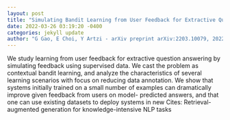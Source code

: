 ```yaml
--- 
layout: post 
title: "Simulating Bandit Learning from User Feedback for Extractive Question Answering" 
date: 2022-03-26 03:19:20 -0400 
categories: jekyll update 
author: "G Gao, E Choi, Y Artzi - arXiv preprint arXiv:2203.10079, 2022" 
--- 
```

We study learning from user feedback for extractive question answering by simulating feedback using supervised data. We cast the problem as contextual bandit learning, and analyze the characteristics of several learning scenarios with focus on reducing data annotation. We show that systems initially trained on a small number of examples can dramatically improve given feedback from users on model- predicted answers, and that one can use existing datasets to deploy systems in new Cites: Retrieval-augmented generation for knowledge-intensive NLP tasks